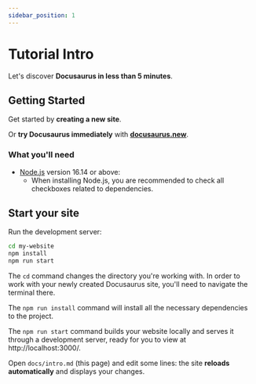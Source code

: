 ```yaml
---
sidebar_position: 1
---
```


# Tutorial Intro

Let's discover **Docusaurus in less than 5 minutes**.

## Getting Started

Get started by **creating a new site**.

Or **try Docusaurus immediately** with **[docusaurus.new](https://docusaurus.new)**.

### What you'll need

-   [Node.js](https://nodejs.org/en/download/) version 16.14 or above:
    -   When installing Node.js, you are recommended to check all checkboxes related to dependencies.

## Start your site

Run the development server:

```bash
cd my-website
npm install
npm run start
```

The `cd` command changes the directory you're working with. In order to work with your newly created Docusaurus site, you'll need to navigate the terminal there.

The `npm run install` command will install all the necessary dependencies to the project.

The `npm run start` command builds your website locally and serves it through a development server, ready for you to view at http://localhost:3000/.

Open `docs/intro.md` (this page) and edit some lines: the site **reloads automatically** and displays your changes.
